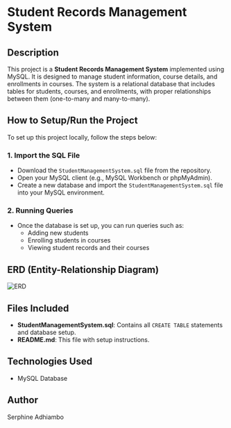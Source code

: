 # Student Records Management System

## Description
This project is a **Student Records Management System** implemented using MySQL. It is designed to manage student information, course details, and enrollments in courses. The system is a relational database that includes tables for students, courses, and enrollments, with proper relationships between them (one-to-many and many-to-many).

## How to Setup/Run the Project
To set up this project locally, follow the steps below:

### 1. **Import the SQL File**
   - Download the `StudentManagementSystem.sql` file from the repository.
   - Open your MySQL client (e.g., MySQL Workbench or phpMyAdmin).
   - Create a new database and import the `StudentManagementSystem.sql` file into your MySQL environment.

### 2. **Running Queries**
   - Once the database is set up, you can run queries such as:
     - Adding new students
     - Enrolling students in courses
     - Viewing student records and their courses

## ERD (Entity-Relationship Diagram)
![ERD](images/Students-Record.png) 


## Files Included
- **StudentManagementSystem.sql**: Contains all `CREATE TABLE` statements and database setup.
- **README.md**: This file with setup instructions.

## Technologies Used
- MySQL Database

## Author
Serphine Adhiambo
